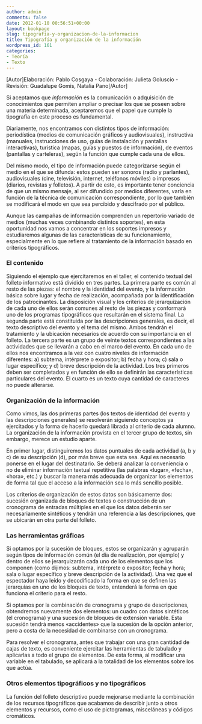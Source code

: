 ```yaml
---
author: admin
comments: false
date: 2012-01-10 00:56:51+00:00
layout: bookpage
slug: tipografia-y-organizacion-de-la-informacion
title: Tipografía y organización de la información
wordpress_id: 161
categories:
- Teoría
- Texto
---
```


[Autor]Elaboración: Pablo Cosgaya - Colaboración: Julieta Goluscio - Revisión: Guadalupe Gomis, Natalia Pano[/Autor]

Si aceptamos que _información_ es la comunicación o adquisición de conocimientos que permiten ampliar o precisar los que se poseen sobre una materia determinada, aceptaremos que el papel que cumple la tipografía en este proceso es fundamental.

Diariamente, nos encontramos con distintos tipos de información: periodística (medios de comunicación gráficos y audiovisuales), instructiva (manuales, instrucciones de uso, guías de instalación y pantallas interactivas), turística (mapas, guías y puestos de información), de eventos (pantallas y carteleras), según la función que cumple cada una de ellos.

Del mismo modo, el tipo de información puede categorizarse según el medio en el que se difunda: estos pueden ser sonoros (radio y parlantes), audiovisuales (cine, televisión, internet, teléfonos móviles) o impresos (diarios, revistas y folletos). A partir de esto, es importante tener conciencia de que un mismo mensaje, al ser difundido por medios diferentes, varía en función de la técnica de comunicación correspondiente, por lo que también se modificará el modo en que sea percibido y descifrado por el público.

Aunque las campañas de información comprenden un repertorio variado de medios (muchas veces combinando distintos soportes), en esta oportunidad nos vamos a concentrar en los soportes impresos y estudiaremos algunas de las características de su funcionamiento, especialmente en lo que refiere al tratamiento de la información basado en criterios tipográficos.



### El contenido


Siguiendo el ejemplo que ejercitaremos en el taller, el contenido textual del folleto informativo está dividido en tres partes. La primera parte es común al resto de las piezas: el nombre y la identidad del evento, y la información básica sobre lugar y fecha de realización, acompañada por la identificación de los patrocinantes. La disposición visual y los criterios de jerarquización de cada uno de ellos serán comunes al resto de las piezas y conformará uno de los programas tipográficos que resultarán en el sistema final. La segunda parte está constituida por las descripciones generales, es decir, el texto descriptivo del evento y el tema del mismo. Ambos tendrán el tratamiento y la ubicación necesarios de acuerdo con su importancia en el folleto. La tercera parte es un grupo de veinte textos correspondientes a las actividades que se llevarán a cabo en el marco del evento. En cada uno de ellos nos encontramos a la vez con cuatro niveles de información diferentes: a) subtema, intérprete o expositor; b) fecha y hora; c) sala o lugar específico; y d) breve descripción de la actividad. Los tres primeros deben ser completados y en función de ello se definirán las características particulares del evento. El cuarto es un texto cuya cantidad de caracteres no puede alterarse.




### Organización de la información



Como vimos, las dos primeras partes (los textos de identidad del evento y las descripciones generales) se resolverán siguiendo conceptos ya ejercitados y la forma de hacerlo quedará librada al criterio de cada alumno. La organización de la información provista en el tercer grupo de textos, sin embargo, merece un estudio aparte.

En primer lugar, distinguiremos los datos puntuales de cada actividad (a, b y c) de su descripción (d), por más breve que esta sea. Aquí es necesario ponerse en el lugar del destinatario. Se deberá analizar la conveniencia o no de eliminar información textual repetitiva (las palabras «lugar», «fecha», «hora», etc.) y buscar la manera más adecuada de organizar los elementos de forma tal que el acceso a la información sea lo más sencillo posible.

Los criterios de organización de estos datos son básicamente dos: sucesión organizada de bloques de textos o construcción de un cronograma de entradas múltiples en el que los datos deberán ser necesariamente sintéticos y tendrán una referencia a las descripciones, que se ubicarán en otra parte del folleto.



### Las herramientas gráficas


Si optamos por la sucesión de bloques, estos se organizarán y agruparán según tipos de información común (el día de realización, por ejemplo) y dentro de ellos se jerarquizarán cada uno de los elementos que los componen (como dijimos: subtema, intérprete o expositor; fecha y hora; sala o lugar específico y breve descripción de la actividad). Una vez que el espectador haya leído y decodificado la forma en que se definen las jerarquías en uno de los bloques de texto, entenderá la forma en que funciona el criterio para el resto.

Si optamos por la combinación de cronograma y grupo de descripciones, obtendremos nuevamente dos elementos: un cuadro con datos sintéticos (el cronograma) y una sucesión de bloques de extensión variable. Esta sucesión tendrá menos «accidentes» que la sucesión de la opción anterior, pero a costa de la necesidad de combinarse con un cronograma.

Para resolver el cronograma, antes que trabajar con una gran cantidad de cajas de texto, es conveniente ejercitar las herramientas de tabulado y aplicarlas a todo el grupo de elementos. De esta forma, al modificar una variable en el tabulado, se aplicará a la totalidad de los elementos sobre los que actúa.



### Otros elementos tipográficos y no tipográficos


La función del folleto descriptivo puede mejorarse mediante la combinación de los recursos tipográficos que acabamos de describir junto a otros elementos y recursos, como el uso de pictogramas, misceláneas y códigos cromáticos.
